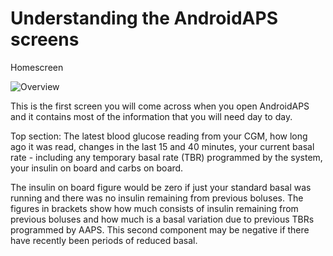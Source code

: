 # Understanding the AndroidAPS screens

Homescreen

![Overview](https://img1.picload.org/image/dgdgcorw/aaps-overview-small.jpg.png)

This is the first screen you will come across when you open AndroidAPS and it contains most of the information that you will need day to day.

Top section: The latest blood glucose reading from your CGM, how long ago it was read, changes in the last 15 and 40 minutes, your current basal rate - including any temporary basal rate (TBR) programmed by the system, your insulin on board and carbs on board.

The insulin on board figure would be zero if just your standard basal was running and there was no insulin remaining from previous boluses. The figures in brackets show how much consists of insulin remaining from previous boluses and how much is a basal variation due to previous TBRs programmed by AAPS. This second component may be negative if there have recently been periods of reduced basal.







